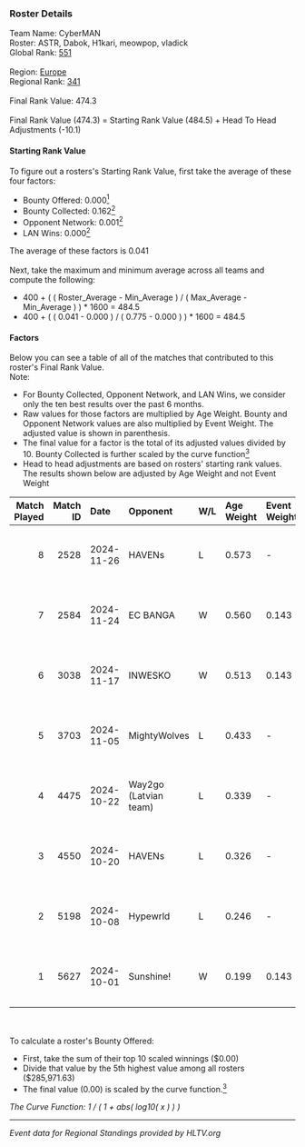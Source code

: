 ### Roster Details<br />
Team Name: CyberMAN<br />
Roster: ASTR, Dabok, H1kari, meowpop, vladick<br />
Global Rank: [551](../../standings_global_2025_02_28.md)<br />
<br />
Region: [Europe]( ../../standings_europe_2025_02_28.md)<br />
Regional Rank: [341]( ../../standings_europe_2025_02_28.md)<br />
<br />
Final Rank Value:  474.3<br />
<br />
Final Rank Value (474.3) = Starting Rank Value (484.5) + Head To Head Adjustments (-10.1)<br />

#### Starting Rank Value<br />
To figure out a rosters's Starting Rank Value, first take the average of these four factors:<br />
- Bounty Offered: 0.000[<sup>1</sup>](#table2)
- Bounty Collected: 0.162[<sup>2</sup>](#table1)
- Opponent Network: 0.001[<sup>2</sup>](#table1)
- LAN Wins: 0.000[<sup>2</sup>](#table1)

The average of these factors is 0.041<br />
<br />
Next, take the maximum and minimum average across all teams and compute the following:<br />
- 400 + ( ( Roster_Average - Min_Average ) / ( Max_Average - Min_Average ) ) * 1600 = 484.5
- 400 + ( ( 0.041 - 0.000 ) / ( 0.775 - 0.000 ) ) * 1600 = 484.5


#### Factors<br />
Below you can see a table of all of the matches that contributed to this roster's Final Rank Value.<br />
Note:<br />

- For Bounty Collected, Opponent Network, and LAN Wins, we consider only the ten best results over the past 6 months.
- Raw values for those factors are multiplied by Age Weight. Bounty and Opponent Network values are also multiplied by Event Weight. The adjusted value is shown in parenthesis.
- The final value for a factor is the total of its adjusted values divided by 10. Bounty Collected is further scaled by the curve function[<sup>3</sup>](#curveFunction)
- Head to head adjustments are based on rosters' starting rank values. The results shown below are adjusted by Age Weight and not Event Weight
<span id="table1"></span><br />


| Match Played | Match ID | Date       | Opponent              | W/L | Age Weight | Event Weight | Bounty Collected | Opponent Network | LAN Wins  | H2H Adj. | Roster                                |
| -: | -: | :- | :- | :- | :- | :- | :- | :- | :- | -: | :- |
|            8 |     2528 | 2024-11-26 | HAVENs                | L   | 0.573      | -            | -                | -                | -         |   -10.79 | ASTR, Dabok, H1kari, meowpop, vladick |
|            7 |     2584 | 2024-11-24 | EC BANGA              | W   | 0.560      | 0.143        | 0.001 (0.000)    | 0.105 (0.008)    | 0 (0.000) |     9.90 | ASTR, Dabok, H1kari, meowpop, vladick |
|            6 |     3038 | 2024-11-17 | INWESKO               | W   | 0.513      | 0.143        | 0.000 (0.000)    | 0.061 (0.004)    | 0 (0.000) |     8.43 | ASTR, Dabok, H1kari, meowpop, vladick |
|            5 |     3703 | 2024-11-05 | MightyWolves          | L   | 0.433      | -            | -                | -                | -         |    -8.13 | ASTR, Dabok, H1kari, meowpop, vladick |
|            4 |     4475 | 2024-10-22 | Way2go (Latvian team) | L   | 0.339      | -            | -                | -                | -         |    -3.50 | ASTR, Dabok, H1kari, meowpop, vladick |
|            3 |     4550 | 2024-10-20 | HAVENs                | L   | 0.326      | -            | -                | -                | -         |    -6.37 | ASTR, Dabok, H1kari, meowpop, vladick |
|            2 |     5198 | 2024-10-08 | Hypewrld              | L   | 0.246      | -            | -                | -                | -         |    -2.08 | ASTR, Dabok, H1kari, meowpop, vladick |
|            1 |     5627 | 2024-10-01 | Sunshine!             | W   | 0.199      | 0.143        | 0.000 (0.000)    | 0.000 (0.000)    | 0 (0.000) |     2.41 | ASTR, Dabok, H1kari, meowpop, vladick |

<br />
<span id="table2"></span><br />
To calculate a roster's Bounty Offered:<br />

- First, take the sum of their top 10 scaled winnings ($0.00)
- Divide that value by the 5th highest value among all rosters ($285,971.63)
- The final value (0.00) is scaled by the curve function.[<sup>3</sup>](#curveFunction)

<span id="curveFunction"></span>_The Curve Function: 1 / ( 1 + abs( log10( x ) ) )_<br />

---
_Event data for Regional Standings provided by HLTV.org_<br />
